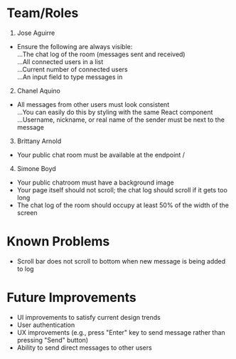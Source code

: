 # Team/Roles
1. Jose Aguirre
* Ensure the following are always visible:  
...The chat log of the room (messages sent and received)  
...All connected users in a list  
...Current number of connected users  
...An input field to type messages in

2. Chanel Aquino
* All messages from other users must look consistent  
...You can easily do this by styling with the same React component  
...Username, nickname, or real name of the sender must be next to the message

3. Brittany Arnold
* Your public chat room must be available at the endpoint /

4. Simone Boyd
* Your public chatroom must have a background image  
* Your page itself should not scroll; the chat log should scroll if it gets too long  
* The chat log of the room should occupy at least 50% of the width of the screen

# Known Problems
* Scroll bar does not scroll to bottom when new message is being added to log
# Future Improvements
* UI improvements to satisfy current design trends
* User authentication
* UX improvements (e.g., press "Enter" key to send message rather than pressing "Send" button)
* Ability to send direct messages to other users

